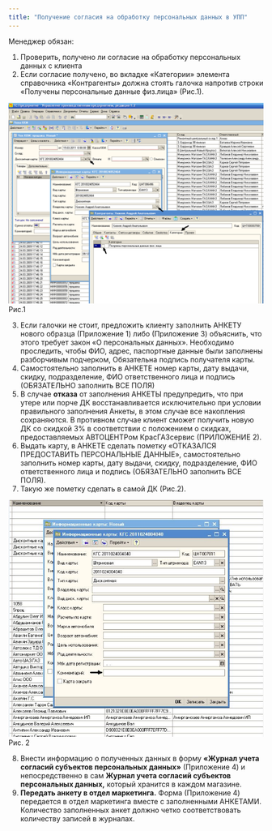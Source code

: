 ```yaml
---
title: "Получение согласия на обработку персональных данных в УПП"
---
```


Менеджер обязан:

1. Проверить, получено ли согласие на обработку персональных данных с клиента
2. Если согласие получено, во вкладке «Категории» элемента справочника «Контрагенты» должна стоять галочка напротив строки «Получены персональные данные физ.лица» (Рис.1).

![](UPP/_attach/lu902410d1h_tmp_f57502a315c778dc.png)
Рис.1

3. Если галочки не стоит, предложить клиенту заполнить АНКЕТУ нового образца (Приложение 1) либо (Приложение 3) объяснить, что этого требует закон «О персональных данных». Необходимо проследить, чтобы ФИО, адрес, паспортные данные были заполнены разборчивым подчерком, Обязательна подпись получателя карты.
4. Самостоятельно заполнить в АНКЕТЕ номер карты, дату выдачи, скидку, подразделение, ФИО ответственного лица и подпись (ОБЯЗАТЕЛЬНО заполнить ВСЕ ПОЛЯ)
5. В случае **отказа** от заполнения АНКЕТЫ предупредить, что при утере или порче ДК восстанавливается исключительно при условии правильного заполнения Анкеты, в этом случае все накопления сохраняются. В противном случае клиент сможет получить новую ДК со скидкой 3% в соответствии с положением о скидках, предоставляемых АВТОЦЕНТРом КрасГАЗсервис (ПРИЛОЖЕНИЕ 2).
6. Выдать карту, в АНКЕТЕ сделать пометку «ОТКАЗАЛСЯ ПРЕДОСТАВИТЬ ПЕРСОНАЛЬНЫЕ ДАННЫЕ», самостоятельно заполнить номер карты, дату выдачи, скидку, подразделение, ФИО ответственного лица и подпись (ОБЯЗАТЕЛЬНО заполнить ВСЕ ПОЛЯ).
7. Такую же пометку сделать в самой ДК (Рис.2).

![](UPP/_attach/lu902410d1h_tmp_35b6fb69189c4177.jpg)
Рис. 2

 8. Внести информацию о полученных данных в форму **«Журнал учета согласий субъектов персональных данных»** (Приложение 4) и непосредственно в сам **Журнал учета согласий субъектов персональных данных,** который хранится в каждом магазине.
 9. **Передать анкету в отдел маркетинга.** Форма (Приложение 4) передается в отдел маркетинга вместе с заполненными АНКЕТАМИ. Количество заполненных анкет должно четко соответствовать количеству записей в журналах.
